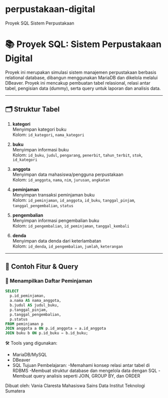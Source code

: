 # perpustakaan-digital
Proyek SQL Sistem Perpustakaan
# 📚 Proyek SQL: Sistem Perpustakaan Digital

Proyek ini merupakan simulasi sistem manajemen perpustakaan berbasis relational database, dibangun menggunakan MariaDB dan dikelola melalui DBeaver. Proyek ini mencakup pembuatan tabel relasional, relasi antar tabel, pengisian data (dummy), serta query untuk laporan dan analisis data.

---

## 🗂️ Struktur Tabel

1. **kategori**  
   Menyimpan kategori buku  
   Kolom: `id_kategori`, `nama_kategori`

2. **buku**  
   Menyimpan informasi buku  
   Kolom: `id_buku`, `judul`, `pengarang`, `penerbit`, `tahun_terbit`, `stok`, `id_kategori`

3. **anggota**  
   Menyimpan data mahasiswa/pengguna perpustakaan  
   Kolom: `id_anggota`, `nama`, `nim`, `jurusan`, `angkatan`

4. **peminjaman**  
   Menyimpan transaksi peminjaman buku  
   Kolom: `id_peminjaman`, `id_anggota`, `id_buku`, `tanggal_pinjam`, `tanggal_pengembalian`, `status`

5. **pengembalian**  
   Menyimpan informasi pengembalian buku  
   Kolom: `id_pengembalian`, `id_peminjaman`, `tanggal_kembali`

6. **denda**  
   Menyimpan data denda dari keterlambatan  
   Kolom: `id_denda`, `id_pengembalian`, `jumlah`, `keterangan`

---

## 📌 Contoh Fitur & Query

### 🔎 Menampilkan Daftar Peminjaman

```sql
SELECT 
  p.id_peminjaman,
  a.nama AS nama_anggota,
  b.judul AS judul_buku,
  p.tanggal_pinjam,
  p.tanggal_pengembalian,
  p.status
FROM peminjaman p
JOIN anggota a ON p.id_anggota = a.id_anggota
JOIN buku b ON p.id_buku = b.id_buku;
```
🛠 Tools yang digunakan:
- MariaDB/MySQL
- DBeaver
- SQL
Tujuan Pembelajaran:
-Memahami konsep relasi antar tabel di RDBMS
-Membuat struktur database dan mengelola data dengan SQL
-Membuat query analisis seperti JOIN, GROUP BY, dan ORDER


Dibuat oleh: 
Vania Claresta
Mahasiswa Sains Data
Institut Teknologi Sumatera
